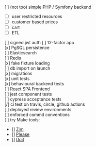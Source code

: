 [ ] (not too) simple PHP / Symfony backend  
+   [ ] user restricted resources
+   [ ] customer based prices
+   [ ] cart
+   [ ] ETL

[ ] signed jwt auth
[ ] 12-factor app  
[x] PgSQL persistence  
[ ] Elasticsearch  
[ ] Redis   
[x] fake fixture loading  
[ ] db import on launch  
[x] migrations  
[x] unit tests  
[x] behavioural backend tests  
[ ] React SPA Frontend  
[ ] jest component tests  
[ ] cypress acceptance tests  
[/] ci test on travis, circle, github actions  
[ ] deployed review environments  
[ ] enforced commit conventions  
[ ] try Make tools:
+ [] [Zim](https://github.com/fugue/zim/) 
+ [] [Please](https://please.build/) 
+ [] [Doit](https://pydoit.org/)

